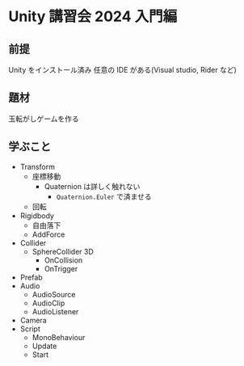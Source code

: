 # Unity 講習会 2024 入門編

## 前提

Unity をインストール済み
任意の IDE がある(Visual studio, Rider など)

## 題材

玉転がしゲームを作る

## 学ぶこと

* Transform
  * 座標移動
    * Quaternion は詳しく触れない
      * `Quaternion.Euler` で済ませる
  * 回転
* Rigidbody
  * 自由落下
  * AddForce
* Collider
  * SphereCollider 3D
    * OnCollision
    * OnTrigger
* Prefab
* Audio
  * AudioSource
  * AudioClip
  * AudioListener
* Camera
* Script
  * MonoBehaviour
  * Update
  * Start


